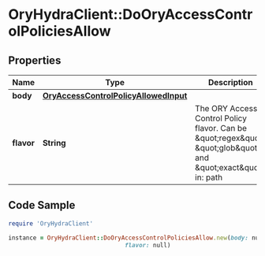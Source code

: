 # OryHydraClient::DoOryAccessControlPoliciesAllow

## Properties

Name | Type | Description | Notes
------------ | ------------- | ------------- | -------------
**body** | [**OryAccessControlPolicyAllowedInput**](OryAccessControlPolicyAllowedInput.md) |  | [optional] 
**flavor** | **String** | The ORY Access Control Policy flavor. Can be \&quot;regex\&quot;, \&quot;glob\&quot;, and \&quot;exact\&quot;.  in: path | 

## Code Sample

```ruby
require 'OryHydraClient'

instance = OryHydraClient::DoOryAccessControlPoliciesAllow.new(body: null,
                                 flavor: null)
```



